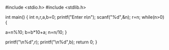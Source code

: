 #include <stdio.h>
#include <stdlib.h>

int main()
{
    int n,r,a,b=0;
    printf("Enter n\n");
    scanf("%d",&n);
    r=n;
while(n>0)
{


   a=n%10;
   b=b*10+a;
   n=n/10;
}

   printf("\n%d",r);
printf("\n%d",b);
    return 0;
}
